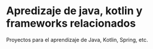 # Apredizaje de java, kotlin y frameworks relacionados

Proyectos para el aprendizaje de Java, Kotlin, Spring, etc.
